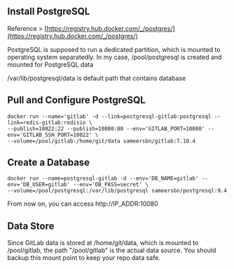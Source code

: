 ## Install PostgreSQL

Reference > [https://registry.hub.docker.com/_/postgres/](https://registry.hub.docker.com/_/postgres/)

PostgreSQL is supposed to run a dedicated partition, which is mounted to operating system separatedly. In my case, /pool/postgresql is created and mounted for PostgreSQL data

/var/lib/postgresql/data is default path that contains database

## Pull and Configure PostgreSQL
	docker run --name='gitlab' -d --link=postgresql-gitlab:postgresql --link=redis-gitlab:redisio \
	--publish=10022:22 --publish=10080:80 --env='GITLAB_PORT=10080' --env='GITLAB_SSH_PORT=10022' \
	--volume=/pool/gitlab:/home/git/data sameersbn/gitlab:7.10.4
	
## Create a Database

	docker run --name=postgresql-gitlab -d --env='DB_NAME=gitlab' --env='DB_USER=gitlab' --env='DB_PASS=secret' \
	--volume=/pool/postgresql:/var/lib/postgresql sameersbn/postgresql:9.4		

From now on, you can access http://IP_ADDR:10080

## Data Store
Since GitLab data is stored at /home/git/data, which is mounted to /pool/gitlab, the path "/pool/gitlab" is the actual data source. You should backup this mount point to keep your repo data safe.
